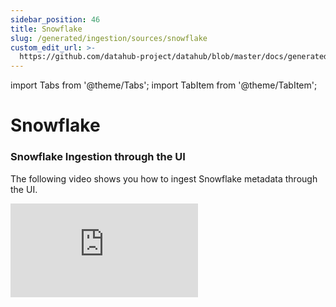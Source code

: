 ```yaml
---
sidebar_position: 46
title: Snowflake
slug: /generated/ingestion/sources/snowflake
custom_edit_url: >-
  https://github.com/datahub-project/datahub/blob/master/docs/generated/ingestion/sources/snowflake.md
---
```


import Tabs from '@theme/Tabs';
import TabItem from '@theme/TabItem';

# Snowflake

### Snowflake Ingestion through the UI

The following video shows you how to ingest Snowflake metadata through the UI.

<div style={{ position: "relative", paddingBottom: "56.25%", height: 0 }}>
  <iframe
    src="https://www.loom.com/embed/15d0401caa1c4aa483afef1d351760db"
    frameBorder={0}
    webkitallowfullscreen=""
    mozallowfullscreen=""
    allowFullScreen=""
    style={{
      position: "absolute",
      top: 0,
      left: 0,
      width: "100%",
      height: "100%"
    }}
  />
</div>

Read on if you are interested in ingesting Snowflake metadata using the **datahub** cli, or want to learn about all the configuration parameters that are supported by the connectors.
![Certified](https://img.shields.io/badge/support%20status-certified-brightgreen)

### Important Capabilities

| Capability                                          | Status | Notes                                                                                                    |
| --------------------------------------------------- | ------ | -------------------------------------------------------------------------------------------------------- |
| Asset Containers                                    | ✅     | Enabled by default                                                                                       |
| Column-level Lineage                                | ✅     | Enabled by default, can be disabled via configuration `include_column_lineage`                           |
| [Data Profiling](http://google.com)                 | ✅     | Optionally enabled via configuration `profiling.enabled`                                                 |
| Dataset Usage                                       | ✅     | Enabled by default, can be disabled via configuration `include_usage_stats`                              |
| Descriptions                                        | ✅     | Enabled by default                                                                                       |
| [Detect Deleted Entities](http://google.com)        | ✅     | Optionally enabled via `stateful_ingestion.remove_stale_metadata`                                        |
| [Domains](../../../domains.md)                      | ✅     | Supported via the `domain` config field                                                                  |
| Extract Tags                                        | ✅     | Optionally enabled via `extract_tags`                                                                    |
| [Platform Instance](../../../platform-instances.md) | ✅     | Enabled by default                                                                                       |
| Schema Metadata                                     | ✅     | Enabled by default                                                                                       |
| Table-Level Lineage                                 | ✅     | Enabled by default, can be disabled via configuration `include_table_lineage` and `include_view_lineage` |

### Prerequisites

In order to execute this source, your Snowflake user will need to have specific privileges granted to it for reading metadata
from your warehouse.

Snowflake system admin can follow this guide to create a DataHub-specific role, assign it the required privileges, and assign it to a new DataHub user by executing the following Snowflake commands from a user with the `ACCOUNTADMIN` role or `MANAGE GRANTS` privilege.

```sql
create or replace role datahub_role;

// Grant access to a warehouse to run queries to view metadata
grant operate, usage on warehouse "<your-warehouse>" to role datahub_role;

// Grant access to view database and schema in which your tables/views exist
grant usage on DATABASE "<your-database>" to role datahub_role;
grant usage on all schemas in database "<your-database>" to role datahub_role;
grant usage on future schemas in database "<your-database>" to role datahub_role;

// If you are NOT using Snowflake Profiling or Classification feature: Grant references privileges to your tables and views
grant references on all tables in database "<your-database>" to role datahub_role;
grant references on future tables in database "<your-database>" to role datahub_role;
grant references on all external tables in database "<your-database>" to role datahub_role;
grant references on future external tables in database "<your-database>" to role datahub_role;
grant references on all views in database "<your-database>" to role datahub_role;
grant references on future views in database "<your-database>" to role datahub_role;

// If you ARE using Snowflake Profiling or Classification feature: Grant select privileges to your tables
grant select on all tables in database "<your-database>" to role datahub_role;
grant select on future tables in database "<your-database>" to role datahub_role;
grant select on all external tables in database "<your-database>" to role datahub_role;
grant select on future external tables in database "<your-database>" to role datahub_role;

// Create a new DataHub user and assign the DataHub role to it
create user datahub_user display_name = 'DataHub' password='' default_role = datahub_role default_warehouse = '<your-warehouse>';

// Grant the datahub_role to the new DataHub user.
grant role datahub_role to user datahub_user;

// Optional - required if extracting lineage, usage or tags (without lineage)
grant imported privileges on database snowflake to role datahub_role;
```

The details of each granted privilege can be viewed in [snowflake docs](https://docs.snowflake.com/en/user-guide/security-access-control-privileges.html). A summarization of each privilege, and why it is required for this connector:

- `operate` is required only to start the warehouse.
  If the warehouse is already running during ingestion or has auto-resume enabled,
  this permission is not required.
- `usage` is required for us to run queries using the warehouse
- `usage` on `database` and `schema` are required because without it tables and views inside them are not accessible. If an admin does the required grants on `table` but misses the grants on `schema` or the `database` in which the table/view exists then we will not be able to get metadata for the table/view.
- If metadata is required only on some schemas then you can grant the usage privilieges only on a particular schema like

```sql
grant usage on schema "<your-database>"."<your-schema>" to role datahub_role;
```

This represents the bare minimum privileges required to extract databases, schemas, views, tables from Snowflake.

If you plan to enable extraction of table lineage, via the `include_table_lineage` config flag, extraction of usage statistics, via the `include_usage_stats` config, or extraction of tags (without lineage), via the `extract_tags` config, you'll also need to grant access to the [Account Usage](https://docs.snowflake.com/en/sql-reference/account-usage.html) system tables, using which the DataHub source extracts information. This can be done by granting access to the `snowflake` database.

```sql
grant imported privileges on database snowflake to role datahub_role;
```

### Authentication

Authentication is most simply done via a Snowflake user and password.

Alternatively, other authentication methods are supported via the `authentication_type` config option.

#### Okta OAuth

To set up Okta OAuth authentication, roughly follow the four steps in [this guide](https://docs.snowflake.com/en/user-guide/oauth-okta).

Pass in the following values, as described in the article, for your recipe's `oauth_config`:

- `provider`: okta
- `client_id`: `<OAUTH_CLIENT_ID>`
- `client_secret`: `<OAUTH_CLIENT_SECRET>`
- `authority_url`: `<OKTA_OAUTH_TOKEN_ENDPOINT>`
- `scopes`: The list of your _Okta_ scopes, i.e. with the `session:role:` prefix

Datahub only supports two OAuth grant types: `client_credentials` and `password`.
The steps slightly differ based on which you decide to use.

##### Client Credentials Grant Type (Simpler)

- When creating an Okta App Integration, choose type `API Services`
  - Ensure client authentication method is `Client secret`
  - Note your `Client ID`
- Create a Snowflake user to correspond to your newly created Okta client credentials
  - _Ensure the user's `Login Name` matches your Okta application's `Client ID`_
  - Ensure the user has been granted your datahub role

##### Password Grant Type

- When creating an Okta App Integration, choose type `OIDC` -> `Native Application`
  - Add Grant Type `Resource Owner Password`
  - Ensure client authentication method is `Client secret`
- Create an Okta user to sign into, noting the `Username` and `Password`
- Create a Snowflake user to correspond to your newly created Okta client credentials
  - _Ensure the user's `Login Name` matches your Okta user's `Username` (likely an email)_
  - Ensure the user has been granted your datahub role
- When running ingestion, provide the required `oauth_config` fields,
  including `client_id` and `client_secret`, plus your Okta user's `Username` and `Password`
  - Note: the `username` and `password` config options are not nested under `oauth_config`

### Caveats

- Some of the features are only available in the Snowflake Enterprise Edition. This doc has notes mentioning where this applies.
- The underlying Snowflake views that we use to get metadata have a [latency of 45 minutes to 3 hours](https://docs.snowflake.com/en/sql-reference/account-usage.html#differences-between-account-usage-and-information-schema). So we would not be able to get very recent metadata in some cases like queries you ran within that time period etc. This is applicable particularly for lineage, usage and tags (without lineage) extraction.
- If there is any [incident going on for Snowflake](https://status.snowflake.com/) we will not be able to get the metadata until that incident is resolved.

### CLI based Ingestion

#### Install the Plugin

```shell
pip install 'acryl-datahub[snowflake]'
```

### Starter Recipe

Check out the following recipe to get started with ingestion! See [below](#config-details) for full configuration options.

For general pointers on writing and running a recipe, see our [main recipe guide](../../../../metadata-ingestion/README.md#recipes).

```yaml
source:
  type: snowflake
  config:
    # This option is recommended to be used to ingest all lineage
    ignore_start_time_lineage: true

    # Coordinates
    account_id: "abc48144"
    warehouse: "COMPUTE_WH"

    # Credentials
    username: "${SNOWFLAKE_USER}"
    password: "${SNOWFLAKE_PASS}"
    role: "datahub_role"

    # (Optional) Uncomment and update this section to filter ingested datasets
    # database_pattern:
    #   allow:
    #     - "^ACCOUNTING_DB$"
    #     - "^MARKETING_DB$"

    profiling:
      # Change to false to disable profiling
      enabled: true
      # This option is recommended to reduce profiling time and costs.
      turn_off_expensive_profiling_metrics: true

    # (Optional) Uncomment and update this section to filter profiled tables
    # profile_pattern:
    #   allow:
    #   - "ACCOUNTING_DB.*.*"
    #   - "MARKETING_DB.*.*"
# Default sink is datahub-rest and doesn't need to be configured
# See https://datahubproject.io/docs/metadata-ingestion/sink_docs/datahub for customization options
```

### Config Details

<Tabs>
                <TabItem value="options" label="Options" default>

Note that a `.` is used to denote nested fields in the YAML recipe.

<div className='config-table'>

| Field                                                                                                                                                                                                                                                                                | Description                                                                                                                                                                                                                                                                                                                                                                                                                                                                                                                                                               |
| :----------------------------------------------------------------------------------------------------------------------------------------------------------------------------------------------------------------------------------------------------------------------------------- | :------------------------------------------------------------------------------------------------------------------------------------------------------------------------------------------------------------------------------------------------------------------------------------------------------------------------------------------------------------------------------------------------------------------------------------------------------------------------------------------------------------------------------------------------------------------------ |
| <div className="path-line"><span className="path-main">account_id</span>&nbsp;<abbr title="Required">✅</abbr></div> <div className="type-name-line"><span className="type-name">string</span></div>                                                                                 | Snowflake account identifier. e.g. xy12345, xy12345.us-east-2.aws, xy12345.us-central1.gcp, xy12345.central-us.azure, xy12345.us-west-2.privatelink. Refer [Account Identifiers](https://docs.snowflake.com/en/user-guide/admin-account-identifier.html#format-2-legacy-account-locator-in-a-region) for more details.                                                                                                                                                                                                                                                    |
| <div className="path-line"><span className="path-main">apply_view_usage_to_tables</span></div> <div className="type-name-line"><span className="type-name">boolean</span></div>                                                                                                      | Whether to apply view's usage to its base tables. If set to True, usage is applied to base tables only. <div className="default-line default-line-with-docs">Default: <span className="default-value">False</span></div>                                                                                                                                                                                                                                                                                                                                                  |
| <div className="path-line"><span className="path-main">authentication_type</span></div> <div className="type-name-line"><span className="type-name">string</span></div>                                                                                                              | The type of authenticator to use when connecting to Snowflake. Supports "DEFAULT_AUTHENTICATOR", "OAUTH_AUTHENTICATOR", "EXTERNAL_BROWSER_AUTHENTICATOR" and "KEY_PAIR_AUTHENTICATOR". <div className="default-line default-line-with-docs">Default: <span className="default-value">DEFAULT_AUTHENTICATOR</span></div>                                                                                                                                                                                                                                                   |
| <div className="path-line"><span className="path-main">bucket_duration</span></div> <div className="type-name-line"><span className="type-name">Enum</span></div>                                                                                                                    | Size of the time window to aggregate usage stats. <div className="default-line default-line-with-docs">Default: <span className="default-value">DAY</span></div>                                                                                                                                                                                                                                                                                                                                                                                                          |
| <div className="path-line"><span className="path-main">connect_args</span></div> <div className="type-name-line"><span className="type-name">object</span></div>                                                                                                                     | Connect args to pass to Snowflake SqlAlchemy driver                                                                                                                                                                                                                                                                                                                                                                                                                                                                                                                       |
| <div className="path-line"><span className="path-main">convert_urns_to_lowercase</span></div> <div className="type-name-line"><span className="type-name">boolean</span></div>                                                                                                       | <div className="default-line ">Default: <span className="default-value">True</span></div>                                                                                                                                                                                                                                                                                                                                                                                                                                                                                 |
| <div className="path-line"><span className="path-main">email_domain</span></div> <div className="type-name-line"><span className="type-name">string</span></div>                                                                                                                     | Email domain of your organisation so users can be displayed on UI appropriately.                                                                                                                                                                                                                                                                                                                                                                                                                                                                                          |
| <div className="path-line"><span className="path-main">end_time</span></div> <div className="type-name-line"><span className="type-name">string(date-time)</span></div>                                                                                                              | Latest date of usage to consider. Default: Current time in UTC                                                                                                                                                                                                                                                                                                                                                                                                                                                                                                            |
| <div className="path-line"><span className="path-main">extract_tags</span></div> <div className="type-name-line"><span className="type-name">Enum</span></div>                                                                                                                       | Optional. Allowed values are `without_lineage`, `with_lineage`, and `skip` (default). `without_lineage` only extracts tags that have been applied directly to the given entity. `with_lineage` extracts both directly applied and propagated tags, but will be significantly slower. See the [Snowflake documentation](https://docs.snowflake.com/en/user-guide/object-tagging.html#tag-lineage) for information about tag lineage/propagation. <div className="default-line default-line-with-docs">Default: <span className="default-value">skip</span></div>           |
| <div className="path-line"><span className="path-main">format_sql_queries</span></div> <div className="type-name-line"><span className="type-name">boolean</span></div>                                                                                                              | Whether to format sql queries <div className="default-line default-line-with-docs">Default: <span className="default-value">False</span></div>                                                                                                                                                                                                                                                                                                                                                                                                                            |
| <div className="path-line"><span className="path-main">ignore_start_time_lineage</span></div> <div className="type-name-line"><span className="type-name">boolean</span></div>                                                                                                       | <div className="default-line ">Default: <span className="default-value">False</span></div>                                                                                                                                                                                                                                                                                                                                                                                                                                                                                |
| <div className="path-line"><span className="path-main">include_column_lineage</span></div> <div className="type-name-line"><span className="type-name">boolean</span></div>                                                                                                          | Populates table->table and view->table column lineage. Requires appropriate grants given to the role and the Snowflake Enterprise Edition or above. <div className="default-line default-line-with-docs">Default: <span className="default-value">True</span></div>                                                                                                                                                                                                                                                                                                       |
| <div className="path-line"><span className="path-main">include_external_url</span></div> <div className="type-name-line"><span className="type-name">boolean</span></div>                                                                                                            | Whether to populate Snowsight url for Snowflake Objects <div className="default-line default-line-with-docs">Default: <span className="default-value">True</span></div>                                                                                                                                                                                                                                                                                                                                                                                                   |
| <div className="path-line"><span className="path-main">include_operational_stats</span></div> <div className="type-name-line"><span className="type-name">boolean</span></div>                                                                                                       | Whether to display operational stats. <div className="default-line default-line-with-docs">Default: <span className="default-value">True</span></div>                                                                                                                                                                                                                                                                                                                                                                                                                     |
| <div className="path-line"><span className="path-main">include_read_operational_stats</span></div> <div className="type-name-line"><span className="type-name">boolean</span></div>                                                                                                  | Whether to report read operational stats. Experimental. <div className="default-line default-line-with-docs">Default: <span className="default-value">False</span></div>                                                                                                                                                                                                                                                                                                                                                                                                  |
| <div className="path-line"><span className="path-main">include_table_lineage</span></div> <div className="type-name-line"><span className="type-name">boolean</span></div>                                                                                                           | If enabled, populates the snowflake table-to-table and s3-to-snowflake table lineage. Requires appropriate grants given to the role and Snowflake Enterprise Edition or above. <div className="default-line default-line-with-docs">Default: <span className="default-value">True</span></div>                                                                                                                                                                                                                                                                            |
| <div className="path-line"><span className="path-main">include_table_location_lineage</span></div> <div className="type-name-line"><span className="type-name">boolean</span></div>                                                                                                  | If the source supports it, include table lineage to the underlying storage location. <div className="default-line default-line-with-docs">Default: <span className="default-value">True</span></div>                                                                                                                                                                                                                                                                                                                                                                      |
| <div className="path-line"><span className="path-main">include_tables</span></div> <div className="type-name-line"><span className="type-name">boolean</span></div>                                                                                                                  | Whether tables should be ingested. <div className="default-line default-line-with-docs">Default: <span className="default-value">True</span></div>                                                                                                                                                                                                                                                                                                                                                                                                                        |
| <div className="path-line"><span className="path-main">include_technical_schema</span></div> <div className="type-name-line"><span className="type-name">boolean</span></div>                                                                                                        | If enabled, populates the snowflake technical schema and descriptions. <div className="default-line default-line-with-docs">Default: <span className="default-value">True</span></div>                                                                                                                                                                                                                                                                                                                                                                                    |
| <div className="path-line"><span className="path-main">include_top_n_queries</span></div> <div className="type-name-line"><span className="type-name">boolean</span></div>                                                                                                           | Whether to ingest the top_n_queries. <div className="default-line default-line-with-docs">Default: <span className="default-value">True</span></div>                                                                                                                                                                                                                                                                                                                                                                                                                      |
| <div className="path-line"><span className="path-main">include_usage_stats</span></div> <div className="type-name-line"><span className="type-name">boolean</span></div>                                                                                                             | If enabled, populates the snowflake usage statistics. Requires appropriate grants given to the role. <div className="default-line default-line-with-docs">Default: <span className="default-value">True</span></div>                                                                                                                                                                                                                                                                                                                                                      |
| <div className="path-line"><span className="path-main">include_view_column_lineage</span></div> <div className="type-name-line"><span className="type-name">boolean</span></div>                                                                                                     | Populates view->view and table->view column lineage. <div className="default-line default-line-with-docs">Default: <span className="default-value">False</span></div>                                                                                                                                                                                                                                                                                                                                                                                                     |
| <div className="path-line"><span className="path-main">include_view_lineage</span></div> <div className="type-name-line"><span className="type-name">boolean</span></div>                                                                                                            | If enabled, populates the snowflake view->table and table->view lineages. Requires appropriate grants given to the role, and include_table_lineage to be True. view->table lineage requires Snowflake Enterprise Edition or above. <div className="default-line default-line-with-docs">Default: <span className="default-value">True</span></div>                                                                                                                                                                                                                        |
| <div className="path-line"><span className="path-main">include_views</span></div> <div className="type-name-line"><span className="type-name">boolean</span></div>                                                                                                                   | Whether views should be ingested. <div className="default-line default-line-with-docs">Default: <span className="default-value">True</span></div>                                                                                                                                                                                                                                                                                                                                                                                                                         |
| <div className="path-line"><span className="path-main">match_fully_qualified_names</span></div> <div className="type-name-line"><span className="type-name">boolean</span></div>                                                                                                     | Whether `schema_pattern` is matched against fully qualified schema name `<catalog>.<schema>`. <div className="default-line default-line-with-docs">Default: <span className="default-value">False</span></div>                                                                                                                                                                                                                                                                                                                                                            |
| <div className="path-line"><span className="path-main">options</span></div> <div className="type-name-line"><span className="type-name">object</span></div>                                                                                                                          | Any options specified here will be passed to [SQLAlchemy.create_engine](https://docs.sqlalchemy.org/en/14/core/engines.html#sqlalchemy.create_engine) as kwargs.                                                                                                                                                                                                                                                                                                                                                                                                          |
| <div className="path-line"><span className="path-main">password</span></div> <div className="type-name-line"><span className="type-name">string(password)</span></div>                                                                                                               | Snowflake password.                                                                                                                                                                                                                                                                                                                                                                                                                                                                                                                                                       |
| <div className="path-line"><span className="path-main">platform_instance</span></div> <div className="type-name-line"><span className="type-name">string</span></div>                                                                                                                | The instance of the platform that all assets produced by this recipe belong to                                                                                                                                                                                                                                                                                                                                                                                                                                                                                            |
| <div className="path-line"><span className="path-main">private_key</span></div> <div className="type-name-line"><span className="type-name">string</span></div>                                                                                                                      | Private key in a form of '-----BEGIN PRIVATE KEY-----\nprivate-key\n-----END PRIVATE KEY-----\n' if using key pair authentication. Encrypted version of private key will be in a form of '-----BEGIN ENCRYPTED PRIVATE KEY-----\nencrypted-private-key\n-----END ECNCRYPTED PRIVATE KEY-----\n' See: https://docs.snowflake.com/en/user-guide/key-pair-auth.html                                                                                                                                                                                                          |
| <div className="path-line"><span className="path-main">private_key_password</span></div> <div className="type-name-line"><span className="type-name">string(password)</span></div>                                                                                                   | Password for your private key. Required if using key pair authentication with encrypted private key.                                                                                                                                                                                                                                                                                                                                                                                                                                                                      |
| <div className="path-line"><span className="path-main">private_key_path</span></div> <div className="type-name-line"><span className="type-name">string</span></div>                                                                                                                 | The path to the private key if using key pair authentication. Ignored if `private_key` is set. See: https://docs.snowflake.com/en/user-guide/key-pair-auth.html                                                                                                                                                                                                                                                                                                                                                                                                           |
| <div className="path-line"><span className="path-main">role</span></div> <div className="type-name-line"><span className="type-name">string</span></div>                                                                                                                             | Snowflake role.                                                                                                                                                                                                                                                                                                                                                                                                                                                                                                                                                           |
| <div className="path-line"><span className="path-main">scheme</span></div> <div className="type-name-line"><span className="type-name">string</span></div>                                                                                                                           | <div className="default-line ">Default: <span className="default-value">snowflake</span></div>                                                                                                                                                                                                                                                                                                                                                                                                                                                                            |
| <div className="path-line"><span className="path-main">start_time</span></div> <div className="type-name-line"><span className="type-name">string(date-time)</span></div>                                                                                                            | Earliest date of usage to consider. Default: Last full day in UTC (or hour, depending on `bucket_duration`)                                                                                                                                                                                                                                                                                                                                                                                                                                                               |
| <div className="path-line"><span className="path-main">store_last_profiling_timestamps</span></div> <div className="type-name-line"><span className="type-name">boolean</span></div>                                                                                                 | Enable storing last profile timestamp in store. <div className="default-line default-line-with-docs">Default: <span className="default-value">False</span></div>                                                                                                                                                                                                                                                                                                                                                                                                          |
| <div className="path-line"><span className="path-main">store_last_usage_extraction_timestamp</span></div> <div className="type-name-line"><span className="type-name">boolean</span></div>                                                                                           | Enable checking last usage timestamp in store. <div className="default-line default-line-with-docs">Default: <span className="default-value">True</span></div>                                                                                                                                                                                                                                                                                                                                                                                                            |
| <div className="path-line"><span className="path-main">temporary_tables_pattern</span></div> <div className="type-name-line"><span className="type-name">array(string)</span></div>                                                                                                  |                                                                                                                                                                                                                                                                                                                                                                                                                                                                                                                                                                           |
| <div className="path-line"><span className="path-main">top_n_queries</span></div> <div className="type-name-line"><span className="type-name">integer</span></div>                                                                                                                   | Number of top queries to save to each table. <div className="default-line default-line-with-docs">Default: <span className="default-value">10</span></div>                                                                                                                                                                                                                                                                                                                                                                                                                |
| <div className="path-line"><span className="path-main">upstream_lineage_in_report</span></div> <div className="type-name-line"><span className="type-name">boolean</span></div>                                                                                                      | <div className="default-line ">Default: <span className="default-value">False</span></div>                                                                                                                                                                                                                                                                                                                                                                                                                                                                                |
| <div className="path-line"><span className="path-main">use_legacy_lineage_method</span></div> <div className="type-name-line"><span className="type-name">boolean</span></div>                                                                                                       | Whether to use the legacy lineage computation method. By default, uses new optimised lineage extraction method that requires less ingestion process memory. Table-to-view and view-to-view column-level lineage are not supported with the legacy method. <div className="default-line default-line-with-docs">Default: <span className="default-value">False</span></div>                                                                                                                                                                                                |
| <div className="path-line"><span className="path-main">username</span></div> <div className="type-name-line"><span className="type-name">string</span></div>                                                                                                                         | Snowflake username.                                                                                                                                                                                                                                                                                                                                                                                                                                                                                                                                                       |
| <div className="path-line"><span className="path-main">validate_upstreams_against_patterns</span></div> <div className="type-name-line"><span className="type-name">boolean</span></div>                                                                                             | Whether to validate upstream snowflake tables against allow-deny patterns <div className="default-line default-line-with-docs">Default: <span className="default-value">True</span></div>                                                                                                                                                                                                                                                                                                                                                                                 |
| <div className="path-line"><span className="path-main">warehouse</span></div> <div className="type-name-line"><span className="type-name">string</span></div>                                                                                                                        | Snowflake warehouse.                                                                                                                                                                                                                                                                                                                                                                                                                                                                                                                                                      |
| <div className="path-line"><span className="path-main">env</span></div> <div className="type-name-line"><span className="type-name">string</span></div>                                                                                                                              | The environment that all assets produced by this connector belong to <div className="default-line default-line-with-docs">Default: <span className="default-value">PROD</span></div>                                                                                                                                                                                                                                                                                                                                                                                      |
| <div className="path-line"><span className="path-main">classification</span></div> <div className="type-name-line"><span className="type-name">ClassificationConfig</span></div>                                                                                                     | For details, refer [Classification](http://google.com). <div className="default-line default-line-with-docs">Default: <span className="default-value">&#123;&#x27;enabled&#x27;: False, &#x27;sample_size&#x27;: 100, &#x27;table_patt...</span></div>                                                                                                                                                                                                                                                                                                                    |
| <div className="path-line"><span className="path-prefix">classification.</span><span className="path-main">enabled</span></div> <div className="type-name-line"><span className="type-name">boolean</span></div>                                                                     | Whether classification should be used to auto-detect glossary terms <div className="default-line default-line-with-docs">Default: <span className="default-value">False</span></div>                                                                                                                                                                                                                                                                                                                                                                                      |
| <div className="path-line"><span className="path-prefix">classification.</span><span className="path-main">info_type_to_term</span></div> <div className="type-name-line"><span className="type-name">map(str,string)</span></div>                                                   |                                                                                                                                                                                                                                                                                                                                                                                                                                                                                                                                                                           |
| <div className="path-line"><span className="path-prefix">classification.</span><span className="path-main">sample_size</span></div> <div className="type-name-line"><span className="type-name">integer</span></div>                                                                 | Number of sample values used for classification. <div className="default-line default-line-with-docs">Default: <span className="default-value">100</span></div>                                                                                                                                                                                                                                                                                                                                                                                                           |
| <div className="path-line"><span className="path-prefix">classification.</span><span className="path-main">classifiers</span></div> <div className="type-name-line"><span className="type-name">array(object)</span></div>                                                           |                                                                                                                                                                                                                                                                                                                                                                                                                                                                                                                                                                           |
| <div className="path-line"><span className="path-prefix">classification.classifiers.</span><span className="path-main">type</span>&nbsp;<abbr title="Required if classifiers is set">❓</abbr></div> <div className="type-name-line"><span className="type-name">string</span></div> | The type of the classifier to use. For DataHub, use `datahub`                                                                                                                                                                                                                                                                                                                                                                                                                                                                                                             |
| <div className="path-line"><span className="path-prefix">classification.classifiers.</span><span className="path-main">config</span></div> <div className="type-name-line"><span className="type-name">object</span></div>                                                           | The configuration required for initializing the classifier. If not specified, uses defaults for classifer type.                                                                                                                                                                                                                                                                                                                                                                                                                                                           |
| <div className="path-line"><span className="path-prefix">classification.</span><span className="path-main">column_pattern</span></div> <div className="type-name-line"><span className="type-name">AllowDenyPattern</span></div>                                                     | Regex patterns to filter columns for classification. This is used in combination with other patterns in parent config. Specify regex to match the column name in `database.schema.table.column` format. <div className="default-line default-line-with-docs">Default: <span className="default-value">&#123;&#x27;allow&#x27;: &#91;&#x27;.\*&#x27;&#93;, &#x27;deny&#x27;: &#91;&#93;, &#x27;ignoreCase&#x27;: True&#125;</span></div>                                                                                                                                   |
| <div className="path-line"><span className="path-prefix">classification.column_pattern.</span><span className="path-main">allow</span></div> <div className="type-name-line"><span className="type-name">array(string)</span></div>                                                  |                                                                                                                                                                                                                                                                                                                                                                                                                                                                                                                                                                           |
| <div className="path-line"><span className="path-prefix">classification.column_pattern.</span><span className="path-main">deny</span></div> <div className="type-name-line"><span className="type-name">array(string)</span></div>                                                   |                                                                                                                                                                                                                                                                                                                                                                                                                                                                                                                                                                           |
| <div className="path-line"><span className="path-prefix">classification.column_pattern.</span><span className="path-main">ignoreCase</span></div> <div className="type-name-line"><span className="type-name">boolean</span></div>                                                   | Whether to ignore case sensitivity during pattern matching. <div className="default-line default-line-with-docs">Default: <span className="default-value">True</span></div>                                                                                                                                                                                                                                                                                                                                                                                               |
| <div className="path-line"><span className="path-prefix">classification.</span><span className="path-main">table_pattern</span></div> <div className="type-name-line"><span className="type-name">AllowDenyPattern</span></div>                                                      | Regex patterns to filter tables for classification. This is used in combination with other patterns in parent config. Specify regex to match the entire table name in `database.schema.table` format. e.g. to match all tables starting with customer in Customer database and public schema, use the regex 'Customer.public.customer.\*' <div className="default-line default-line-with-docs">Default: <span className="default-value">&#123;&#x27;allow&#x27;: &#91;&#x27;.\*&#x27;&#93;, &#x27;deny&#x27;: &#91;&#93;, &#x27;ignoreCase&#x27;: True&#125;</span></div> |
| <div className="path-line"><span className="path-prefix">classification.table_pattern.</span><span className="path-main">allow</span></div> <div className="type-name-line"><span className="type-name">array(string)</span></div>                                                   |                                                                                                                                                                                                                                                                                                                                                                                                                                                                                                                                                                           |
| <div className="path-line"><span className="path-prefix">classification.table_pattern.</span><span className="path-main">deny</span></div> <div className="type-name-line"><span className="type-name">array(string)</span></div>                                                    |                                                                                                                                                                                                                                                                                                                                                                                                                                                                                                                                                                           |
| <div className="path-line"><span className="path-prefix">classification.table_pattern.</span><span className="path-main">ignoreCase</span></div> <div className="type-name-line"><span className="type-name">boolean</span></div>                                                    | Whether to ignore case sensitivity during pattern matching. <div className="default-line default-line-with-docs">Default: <span className="default-value">True</span></div>                                                                                                                                                                                                                                                                                                                                                                                               |
| <div className="path-line"><span className="path-main">database_pattern</span></div> <div className="type-name-line"><span className="type-name">AllowDenyPattern</span></div>                                                                                                       | <div className="default-line ">Default: <span className="default-value">&#123;&#x27;allow&#x27;: &#91;&#x27;.\*&#x27;&#93;, &#x27;deny&#x27;: &#91;&#x27;^UTIL_DB$&#x27;, &#x27;^SNOWFLAK...</span></div>                                                                                                                                                                                                                                                                                                                                                                 |
| <div className="path-line"><span className="path-prefix">database_pattern.</span><span className="path-main">allow</span></div> <div className="type-name-line"><span className="type-name">array(string)</span></div>                                                               |                                                                                                                                                                                                                                                                                                                                                                                                                                                                                                                                                                           |
| <div className="path-line"><span className="path-prefix">database_pattern.</span><span className="path-main">deny</span></div> <div className="type-name-line"><span className="type-name">array(string)</span></div>                                                                |                                                                                                                                                                                                                                                                                                                                                                                                                                                                                                                                                                           |
| <div className="path-line"><span className="path-prefix">database_pattern.</span><span className="path-main">ignoreCase</span></div> <div className="type-name-line"><span className="type-name">boolean</span></div>                                                                | Whether to ignore case sensitivity during pattern matching. <div className="default-line default-line-with-docs">Default: <span className="default-value">True</span></div>                                                                                                                                                                                                                                                                                                                                                                                               |
| <div className="path-line"><span className="path-main">domain</span></div> <div className="type-name-line"><span className="type-name">map(str,AllowDenyPattern)</span></div>                                                                                                        | A class to store allow deny regexes                                                                                                                                                                                                                                                                                                                                                                                                                                                                                                                                       |
| <div className="path-line"><span className="path-prefix">domain.`key`.</span><span className="path-main">allow</span></div> <div className="type-name-line"><span className="type-name">array(string)</span></div>                                                                   |                                                                                                                                                                                                                                                                                                                                                                                                                                                                                                                                                                           |
| <div className="path-line"><span className="path-prefix">domain.`key`.</span><span className="path-main">deny</span></div> <div className="type-name-line"><span className="type-name">array(string)</span></div>                                                                    |                                                                                                                                                                                                                                                                                                                                                                                                                                                                                                                                                                           |
| <div className="path-line"><span className="path-prefix">domain.`key`.</span><span className="path-main">ignoreCase</span></div> <div className="type-name-line"><span className="type-name">boolean</span></div>                                                                    | Whether to ignore case sensitivity during pattern matching. <div className="default-line default-line-with-docs">Default: <span className="default-value">True</span></div>                                                                                                                                                                                                                                                                                                                                                                                               |
| <div className="path-line"><span className="path-main">oauth_config</span></div> <div className="type-name-line"><span className="type-name">OAuthConfiguration</span></div>                                                                                                         | oauth configuration - https://docs.snowflake.com/en/user-guide/python-connector-example.html#connecting-with-oauth                                                                                                                                                                                                                                                                                                                                                                                                                                                        |
| <div className="path-line"><span className="path-prefix">oauth_config.</span><span className="path-main">authority_url</span>&nbsp;<abbr title="Required if oauth_config is set">❓</abbr></div> <div className="type-name-line"><span className="type-name">string</span></div>     | Authority url of your identity provider                                                                                                                                                                                                                                                                                                                                                                                                                                                                                                                                   |
| <div className="path-line"><span className="path-prefix">oauth_config.</span><span className="path-main">client_id</span>&nbsp;<abbr title="Required if oauth_config is set">❓</abbr></div> <div className="type-name-line"><span className="type-name">string</span></div>         | client id of your registered application                                                                                                                                                                                                                                                                                                                                                                                                                                                                                                                                  |
| <div className="path-line"><span className="path-prefix">oauth_config.</span><span className="path-main">provider</span>&nbsp;<abbr title="Required if oauth_config is set">❓</abbr></div> <div className="type-name-line"><span className="type-name">Enum</span></div>            | Identity provider for oauth.Supported providers are microsoft and okta.                                                                                                                                                                                                                                                                                                                                                                                                                                                                                                   |
| <div className="path-line"><span className="path-prefix">oauth_config.</span><span className="path-main">client_secret</span></div> <div className="type-name-line"><span className="type-name">string(password)</span></div>                                                        | client secret of the application if use_certificate = false                                                                                                                                                                                                                                                                                                                                                                                                                                                                                                               |
| <div className="path-line"><span className="path-prefix">oauth_config.</span><span className="path-main">encoded_oauth_private_key</span></div> <div className="type-name-line"><span className="type-name">string</span></div>                                                      | base64 encoded private key content if use_certificate = true                                                                                                                                                                                                                                                                                                                                                                                                                                                                                                              |
| <div className="path-line"><span className="path-prefix">oauth_config.</span><span className="path-main">encoded_oauth_public_key</span></div> <div className="type-name-line"><span className="type-name">string</span></div>                                                       | base64 encoded certificate content if use_certificate = true                                                                                                                                                                                                                                                                                                                                                                                                                                                                                                              |
| <div className="path-line"><span className="path-prefix">oauth_config.</span><span className="path-main">scopes</span></div> <div className="type-name-line"><span className="type-name">array(string)</span></div>                                                                  |                                                                                                                                                                                                                                                                                                                                                                                                                                                                                                                                                                           |
| <div className="path-line"><span className="path-prefix">oauth_config.</span><span className="path-main">use_certificate</span></div> <div className="type-name-line"><span className="type-name">boolean</span></div>                                                               | Do you want to use certificate and private key to authenticate using oauth <div className="default-line default-line-with-docs">Default: <span className="default-value">False</span></div>                                                                                                                                                                                                                                                                                                                                                                               |
| <div className="path-line"><span className="path-main">profile_pattern</span></div> <div className="type-name-line"><span className="type-name">AllowDenyPattern</span></div>                                                                                                        | Regex patterns to filter tables (or specific columns) for profiling during ingestion. Note that only tables allowed by the `table_pattern` will be considered. <div className="default-line default-line-with-docs">Default: <span className="default-value">&#123;&#x27;allow&#x27;: &#91;&#x27;.\*&#x27;&#93;, &#x27;deny&#x27;: &#91;&#93;, &#x27;ignoreCase&#x27;: True&#125;</span></div>                                                                                                                                                                            |
| <div className="path-line"><span className="path-prefix">profile_pattern.</span><span className="path-main">allow</span></div> <div className="type-name-line"><span className="type-name">array(string)</span></div>                                                                |                                                                                                                                                                                                                                                                                                                                                                                                                                                                                                                                                                           |
| <div className="path-line"><span className="path-prefix">profile_pattern.</span><span className="path-main">deny</span></div> <div className="type-name-line"><span className="type-name">array(string)</span></div>                                                                 |                                                                                                                                                                                                                                                                                                                                                                                                                                                                                                                                                                           |
| <div className="path-line"><span className="path-prefix">profile_pattern.</span><span className="path-main">ignoreCase</span></div> <div className="type-name-line"><span className="type-name">boolean</span></div>                                                                 | Whether to ignore case sensitivity during pattern matching. <div className="default-line default-line-with-docs">Default: <span className="default-value">True</span></div>                                                                                                                                                                                                                                                                                                                                                                                               |
| <div className="path-line"><span className="path-main">schema_pattern</span></div> <div className="type-name-line"><span className="type-name">AllowDenyPattern</span></div>                                                                                                         | Regex patterns for schemas to filter in ingestion. Specify regex to only match the schema name. e.g. to match all tables in schema analytics, use the regex 'analytics' <div className="default-line default-line-with-docs">Default: <span className="default-value">&#123;&#x27;allow&#x27;: &#91;&#x27;.\*&#x27;&#93;, &#x27;deny&#x27;: &#91;&#93;, &#x27;ignoreCase&#x27;: True&#125;</span></div>                                                                                                                                                                   |
| <div className="path-line"><span className="path-prefix">schema_pattern.</span><span className="path-main">allow</span></div> <div className="type-name-line"><span className="type-name">array(string)</span></div>                                                                 |                                                                                                                                                                                                                                                                                                                                                                                                                                                                                                                                                                           |
| <div className="path-line"><span className="path-prefix">schema_pattern.</span><span className="path-main">deny</span></div> <div className="type-name-line"><span className="type-name">array(string)</span></div>                                                                  |                                                                                                                                                                                                                                                                                                                                                                                                                                                                                                                                                                           |
| <div className="path-line"><span className="path-prefix">schema_pattern.</span><span className="path-main">ignoreCase</span></div> <div className="type-name-line"><span className="type-name">boolean</span></div>                                                                  | Whether to ignore case sensitivity during pattern matching. <div className="default-line default-line-with-docs">Default: <span className="default-value">True</span></div>                                                                                                                                                                                                                                                                                                                                                                                               |
| <div className="path-line"><span className="path-main">table_pattern</span></div> <div className="type-name-line"><span className="type-name">AllowDenyPattern</span></div>                                                                                                          | Regex patterns for tables to filter in ingestion. Specify regex to match the entire table name in database.schema.table format. e.g. to match all tables starting with customer in Customer database and public schema, use the regex 'Customer.public.customer.\*' <div className="default-line default-line-with-docs">Default: <span className="default-value">&#123;&#x27;allow&#x27;: &#91;&#x27;.\*&#x27;&#93;, &#x27;deny&#x27;: &#91;&#93;, &#x27;ignoreCase&#x27;: True&#125;</span></div>                                                                       |
| <div className="path-line"><span className="path-prefix">table_pattern.</span><span className="path-main">allow</span></div> <div className="type-name-line"><span className="type-name">array(string)</span></div>                                                                  |                                                                                                                                                                                                                                                                                                                                                                                                                                                                                                                                                                           |
| <div className="path-line"><span className="path-prefix">table_pattern.</span><span className="path-main">deny</span></div> <div className="type-name-line"><span className="type-name">array(string)</span></div>                                                                   |                                                                                                                                                                                                                                                                                                                                                                                                                                                                                                                                                                           |
| <div className="path-line"><span className="path-prefix">table_pattern.</span><span className="path-main">ignoreCase</span></div> <div className="type-name-line"><span className="type-name">boolean</span></div>                                                                   | Whether to ignore case sensitivity during pattern matching. <div className="default-line default-line-with-docs">Default: <span className="default-value">True</span></div>                                                                                                                                                                                                                                                                                                                                                                                               |
| <div className="path-line"><span className="path-main">tag_pattern</span></div> <div className="type-name-line"><span className="type-name">AllowDenyPattern</span></div>                                                                                                            | List of regex patterns for tags to include in ingestion. Only used if `extract_tags` is enabled. <div className="default-line default-line-with-docs">Default: <span className="default-value">&#123;&#x27;allow&#x27;: &#91;&#x27;.\*&#x27;&#93;, &#x27;deny&#x27;: &#91;&#93;, &#x27;ignoreCase&#x27;: True&#125;</span></div>                                                                                                                                                                                                                                          |
| <div className="path-line"><span className="path-prefix">tag_pattern.</span><span className="path-main">allow</span></div> <div className="type-name-line"><span className="type-name">array(string)</span></div>                                                                    |                                                                                                                                                                                                                                                                                                                                                                                                                                                                                                                                                                           |
| <div className="path-line"><span className="path-prefix">tag_pattern.</span><span className="path-main">deny</span></div> <div className="type-name-line"><span className="type-name">array(string)</span></div>                                                                     |                                                                                                                                                                                                                                                                                                                                                                                                                                                                                                                                                                           |
| <div className="path-line"><span className="path-prefix">tag_pattern.</span><span className="path-main">ignoreCase</span></div> <div className="type-name-line"><span className="type-name">boolean</span></div>                                                                     | Whether to ignore case sensitivity during pattern matching. <div className="default-line default-line-with-docs">Default: <span className="default-value">True</span></div>                                                                                                                                                                                                                                                                                                                                                                                               |
| <div className="path-line"><span className="path-main">user_email_pattern</span></div> <div className="type-name-line"><span className="type-name">AllowDenyPattern</span></div>                                                                                                     | regex patterns for user emails to filter in usage. <div className="default-line default-line-with-docs">Default: <span className="default-value">&#123;&#x27;allow&#x27;: &#91;&#x27;.\*&#x27;&#93;, &#x27;deny&#x27;: &#91;&#93;, &#x27;ignoreCase&#x27;: True&#125;</span></div>                                                                                                                                                                                                                                                                                        |
| <div className="path-line"><span className="path-prefix">user_email_pattern.</span><span className="path-main">allow</span></div> <div className="type-name-line"><span className="type-name">array(string)</span></div>                                                             |                                                                                                                                                                                                                                                                                                                                                                                                                                                                                                                                                                           |
| <div className="path-line"><span className="path-prefix">user_email_pattern.</span><span className="path-main">deny</span></div> <div className="type-name-line"><span className="type-name">array(string)</span></div>                                                              |                                                                                                                                                                                                                                                                                                                                                                                                                                                                                                                                                                           |
| <div className="path-line"><span className="path-prefix">user_email_pattern.</span><span className="path-main">ignoreCase</span></div> <div className="type-name-line"><span className="type-name">boolean</span></div>                                                              | Whether to ignore case sensitivity during pattern matching. <div className="default-line default-line-with-docs">Default: <span className="default-value">True</span></div>                                                                                                                                                                                                                                                                                                                                                                                               |
| <div className="path-line"><span className="path-main">view_pattern</span></div> <div className="type-name-line"><span className="type-name">AllowDenyPattern</span></div>                                                                                                           | Regex patterns for views to filter in ingestion. Note: Defaults to table_pattern if not specified. Specify regex to match the entire view name in database.schema.view format. e.g. to match all views starting with customer in Customer database and public schema, use the regex 'Customer.public.customer.\*' <div className="default-line default-line-with-docs">Default: <span className="default-value">&#123;&#x27;allow&#x27;: &#91;&#x27;.\*&#x27;&#93;, &#x27;deny&#x27;: &#91;&#93;, &#x27;ignoreCase&#x27;: True&#125;</span></div>                         |
| <div className="path-line"><span className="path-prefix">view_pattern.</span><span className="path-main">allow</span></div> <div className="type-name-line"><span className="type-name">array(string)</span></div>                                                                   |                                                                                                                                                                                                                                                                                                                                                                                                                                                                                                                                                                           |
| <div className="path-line"><span className="path-prefix">view_pattern.</span><span className="path-main">deny</span></div> <div className="type-name-line"><span className="type-name">array(string)</span></div>                                                                    |                                                                                                                                                                                                                                                                                                                                                                                                                                                                                                                                                                           |
| <div className="path-line"><span className="path-prefix">view_pattern.</span><span className="path-main">ignoreCase</span></div> <div className="type-name-line"><span className="type-name">boolean</span></div>                                                                    | Whether to ignore case sensitivity during pattern matching. <div className="default-line default-line-with-docs">Default: <span className="default-value">True</span></div>                                                                                                                                                                                                                                                                                                                                                                                               |
| <div className="path-line"><span className="path-main">profiling</span></div> <div className="type-name-line"><span className="type-name">GEProfilingConfig</span></div>                                                                                                             | <div className="default-line ">Default: <span className="default-value">&#123;&#x27;enabled&#x27;: False, &#x27;limit&#x27;: None, &#x27;offset&#x27;: None, ...</span></div>                                                                                                                                                                                                                                                                                                                                                                                             |
| <div className="path-line"><span className="path-prefix">profiling.</span><span className="path-main">catch_exceptions</span></div> <div className="type-name-line"><span className="type-name">boolean</span></div>                                                                 | <div className="default-line ">Default: <span className="default-value">True</span></div>                                                                                                                                                                                                                                                                                                                                                                                                                                                                                 |
| <div className="path-line"><span className="path-prefix">profiling.</span><span className="path-main">enabled</span></div> <div className="type-name-line"><span className="type-name">boolean</span></div>                                                                          | Whether profiling should be done. <div className="default-line default-line-with-docs">Default: <span className="default-value">False</span></div>                                                                                                                                                                                                                                                                                                                                                                                                                        |
| <div className="path-line"><span className="path-prefix">profiling.</span><span className="path-main">field_sample_values_limit</span></div> <div className="type-name-line"><span className="type-name">integer</span></div>                                                        | Upper limit for number of sample values to collect for all columns. <div className="default-line default-line-with-docs">Default: <span className="default-value">20</span></div>                                                                                                                                                                                                                                                                                                                                                                                         |
| <div className="path-line"><span className="path-prefix">profiling.</span><span className="path-main">include_field_distinct_count</span></div> <div className="type-name-line"><span className="type-name">boolean</span></div>                                                     | Whether to profile for the number of distinct values for each column. <div className="default-line default-line-with-docs">Default: <span className="default-value">True</span></div>                                                                                                                                                                                                                                                                                                                                                                                     |
| <div className="path-line"><span className="path-prefix">profiling.</span><span className="path-main">include_field_distinct_value_frequencies</span></div> <div className="type-name-line"><span className="type-name">boolean</span></div>                                         | Whether to profile for distinct value frequencies. <div className="default-line default-line-with-docs">Default: <span className="default-value">False</span></div>                                                                                                                                                                                                                                                                                                                                                                                                       |
| <div className="path-line"><span className="path-prefix">profiling.</span><span className="path-main">include_field_histogram</span></div> <div className="type-name-line"><span className="type-name">boolean</span></div>                                                          | Whether to profile for the histogram for numeric fields. <div className="default-line default-line-with-docs">Default: <span className="default-value">False</span></div>                                                                                                                                                                                                                                                                                                                                                                                                 |
| <div className="path-line"><span className="path-prefix">profiling.</span><span className="path-main">include_field_max_value</span></div> <div className="type-name-line"><span className="type-name">boolean</span></div>                                                          | Whether to profile for the max value of numeric columns. <div className="default-line default-line-with-docs">Default: <span className="default-value">True</span></div>                                                                                                                                                                                                                                                                                                                                                                                                  |
| <div className="path-line"><span className="path-prefix">profiling.</span><span className="path-main">include_field_mean_value</span></div> <div className="type-name-line"><span className="type-name">boolean</span></div>                                                         | Whether to profile for the mean value of numeric columns. <div className="default-line default-line-with-docs">Default: <span className="default-value">True</span></div>                                                                                                                                                                                                                                                                                                                                                                                                 |
| <div className="path-line"><span className="path-prefix">profiling.</span><span className="path-main">include_field_median_value</span></div> <div className="type-name-line"><span className="type-name">boolean</span></div>                                                       | Whether to profile for the median value of numeric columns. <div className="default-line default-line-with-docs">Default: <span className="default-value">True</span></div>                                                                                                                                                                                                                                                                                                                                                                                               |
| <div className="path-line"><span className="path-prefix">profiling.</span><span className="path-main">include_field_min_value</span></div> <div className="type-name-line"><span className="type-name">boolean</span></div>                                                          | Whether to profile for the min value of numeric columns. <div className="default-line default-line-with-docs">Default: <span className="default-value">True</span></div>                                                                                                                                                                                                                                                                                                                                                                                                  |
| <div className="path-line"><span className="path-prefix">profiling.</span><span className="path-main">include_field_null_count</span></div> <div className="type-name-line"><span className="type-name">boolean</span></div>                                                         | Whether to profile for the number of nulls for each column. <div className="default-line default-line-with-docs">Default: <span className="default-value">True</span></div>                                                                                                                                                                                                                                                                                                                                                                                               |
| <div className="path-line"><span className="path-prefix">profiling.</span><span className="path-main">include_field_quantiles</span></div> <div className="type-name-line"><span className="type-name">boolean</span></div>                                                          | Whether to profile for the quantiles of numeric columns. <div className="default-line default-line-with-docs">Default: <span className="default-value">False</span></div>                                                                                                                                                                                                                                                                                                                                                                                                 |
| <div className="path-line"><span className="path-prefix">profiling.</span><span className="path-main">include_field_sample_values</span></div> <div className="type-name-line"><span className="type-name">boolean</span></div>                                                      | Whether to profile for the sample values for all columns. <div className="default-line default-line-with-docs">Default: <span className="default-value">True</span></div>                                                                                                                                                                                                                                                                                                                                                                                                 |
| <div className="path-line"><span className="path-prefix">profiling.</span><span className="path-main">include_field_stddev_value</span></div> <div className="type-name-line"><span className="type-name">boolean</span></div>                                                       | Whether to profile for the standard deviation of numeric columns. <div className="default-line default-line-with-docs">Default: <span className="default-value">True</span></div>                                                                                                                                                                                                                                                                                                                                                                                         |
| <div className="path-line"><span className="path-prefix">profiling.</span><span className="path-main">limit</span></div> <div className="type-name-line"><span className="type-name">integer</span></div>                                                                            | Max number of documents to profile. By default, profiles all documents.                                                                                                                                                                                                                                                                                                                                                                                                                                                                                                   |
| <div className="path-line"><span className="path-prefix">profiling.</span><span className="path-main">max_number_of_fields_to_profile</span></div> <div className="type-name-line"><span className="type-name">integer</span></div>                                                  | A positive integer that specifies the maximum number of columns to profile for any table. `None` implies all columns. The cost of profiling goes up significantly as the number of columns to profile goes up.                                                                                                                                                                                                                                                                                                                                                            |
| <div className="path-line"><span className="path-prefix">profiling.</span><span className="path-main">max_workers</span></div> <div className="type-name-line"><span className="type-name">integer</span></div>                                                                      | Number of worker threads to use for profiling. Set to 1 to disable. <div className="default-line default-line-with-docs">Default: <span className="default-value">80</span></div>                                                                                                                                                                                                                                                                                                                                                                                         |
| <div className="path-line"><span className="path-prefix">profiling.</span><span className="path-main">offset</span></div> <div className="type-name-line"><span className="type-name">integer</span></div>                                                                           | Offset in documents to profile. By default, uses no offset.                                                                                                                                                                                                                                                                                                                                                                                                                                                                                                               |
| <div className="path-line"><span className="path-prefix">profiling.</span><span className="path-main">partition_datetime</span></div> <div className="type-name-line"><span className="type-name">string(date-time)</span></div>                                                     | For partitioned datasets profile only the partition which matches the datetime or profile the latest one if not set. Only Bigquery supports this.                                                                                                                                                                                                                                                                                                                                                                                                                         |
| <div className="path-line"><span className="path-prefix">profiling.</span><span className="path-main">partition_profiling_enabled</span></div> <div className="type-name-line"><span className="type-name">boolean</span></div>                                                      | <div className="default-line ">Default: <span className="default-value">True</span></div>                                                                                                                                                                                                                                                                                                                                                                                                                                                                                 |
| <div className="path-line"><span className="path-prefix">profiling.</span><span className="path-main">profile_if_updated_since_days</span></div> <div className="type-name-line"><span className="type-name">number</span></div>                                                     | Profile table only if it has been updated since these many number of days. If set to `null`, no constraint of last modified time for tables to profile. Supported only in `snowflake` and `BigQuery`.                                                                                                                                                                                                                                                                                                                                                                     |
| <div className="path-line"><span className="path-prefix">profiling.</span><span className="path-main">profile_table_level_only</span></div> <div className="type-name-line"><span className="type-name">boolean</span></div>                                                         | Whether to perform profiling at table-level only, or include column-level profiling as well. <div className="default-line default-line-with-docs">Default: <span className="default-value">False</span></div>                                                                                                                                                                                                                                                                                                                                                             |
| <div className="path-line"><span className="path-prefix">profiling.</span><span className="path-main">profile_table_row_count_estimate_only</span></div> <div className="type-name-line"><span className="type-name">boolean</span></div>                                            | Use an approximate query for row count. This will be much faster but slightly less accurate. Only supported for Postgres. <div className="default-line default-line-with-docs">Default: <span className="default-value">False</span></div>                                                                                                                                                                                                                                                                                                                                |
| <div className="path-line"><span className="path-prefix">profiling.</span><span className="path-main">profile_table_row_limit</span></div> <div className="type-name-line"><span className="type-name">integer</span></div>                                                          | Profile tables only if their row count is less then specified count. If set to `null`, no limit on the row count of tables to profile. Supported only in `snowflake` and `BigQuery` <div className="default-line default-line-with-docs">Default: <span className="default-value">5000000</span></div>                                                                                                                                                                                                                                                                    |
| <div className="path-line"><span className="path-prefix">profiling.</span><span className="path-main">profile_table_size_limit</span></div> <div className="type-name-line"><span className="type-name">integer</span></div>                                                         | Profile tables only if their size is less then specified GBs. If set to `null`, no limit on the size of tables to profile. Supported only in `snowflake` and `BigQuery` <div className="default-line default-line-with-docs">Default: <span className="default-value">5</span></div>                                                                                                                                                                                                                                                                                      |
| <div className="path-line"><span className="path-prefix">profiling.</span><span className="path-main">query_combiner_enabled</span></div> <div className="type-name-line"><span className="type-name">boolean</span></div>                                                           | _This feature is still experimental and can be disabled if it causes issues._ Reduces the total number of queries issued and speeds up profiling by dynamically combining SQL queries where possible. <div className="default-line default-line-with-docs">Default: <span className="default-value">True</span></div>                                                                                                                                                                                                                                                     |
| <div className="path-line"><span className="path-prefix">profiling.</span><span className="path-main">report_dropped_profiles</span></div> <div className="type-name-line"><span className="type-name">boolean</span></div>                                                          | Whether to report datasets or dataset columns which were not profiled. Set to `True` for debugging purposes. <div className="default-line default-line-with-docs">Default: <span className="default-value">False</span></div>                                                                                                                                                                                                                                                                                                                                             |
| <div className="path-line"><span className="path-prefix">profiling.</span><span className="path-main">turn_off_expensive_profiling_metrics</span></div> <div className="type-name-line"><span className="type-name">boolean</span></div>                                             | Whether to turn off expensive profiling or not. This turns off profiling for quantiles, distinct_value_frequencies, histogram & sample_values. This also limits maximum number of fields being profiled to 10. <div className="default-line default-line-with-docs">Default: <span className="default-value">False</span></div>                                                                                                                                                                                                                                           |
| <div className="path-line"><span className="path-main">stateful_ingestion</span></div> <div className="type-name-line"><span className="type-name">StatefulStaleMetadataRemovalConfig</span></div>                                                                                   | Base specialized config for Stateful Ingestion with stale metadata removal capability.                                                                                                                                                                                                                                                                                                                                                                                                                                                                                    |
| <div className="path-line"><span className="path-prefix">stateful_ingestion.</span><span className="path-main">enabled</span></div> <div className="type-name-line"><span className="type-name">boolean</span></div>                                                                 | The type of the ingestion state provider registered with datahub. <div className="default-line default-line-with-docs">Default: <span className="default-value">False</span></div>                                                                                                                                                                                                                                                                                                                                                                                        |
| <div className="path-line"><span className="path-prefix">stateful_ingestion.</span><span className="path-main">ignore_new_state</span></div> <div className="type-name-line"><span className="type-name">boolean</span></div>                                                        | If set to True, ignores the current checkpoint state. <div className="default-line default-line-with-docs">Default: <span className="default-value">False</span></div>                                                                                                                                                                                                                                                                                                                                                                                                    |
| <div className="path-line"><span className="path-prefix">stateful_ingestion.</span><span className="path-main">ignore_old_state</span></div> <div className="type-name-line"><span className="type-name">boolean</span></div>                                                        | If set to True, ignores the previous checkpoint state. <div className="default-line default-line-with-docs">Default: <span className="default-value">False</span></div>                                                                                                                                                                                                                                                                                                                                                                                                   |
| <div className="path-line"><span className="path-prefix">stateful_ingestion.</span><span className="path-main">remove_stale_metadata</span></div> <div className="type-name-line"><span className="type-name">boolean</span></div>                                                   | Soft-deletes the entities present in the last successful run but missing in the current run with stateful_ingestion enabled. <div className="default-line default-line-with-docs">Default: <span className="default-value">True</span></div>                                                                                                                                                                                                                                                                                                                              |

</div>
</TabItem>
<TabItem value="schema" label="Schema">

The [JSONSchema](https://json-schema.org/) for this configuration is inlined below.

```javascript
{
  "title": "SnowflakeV2Config",
  "description": "Base configuration class for stateful ingestion for source configs to inherit from.",
  "type": "object",
  "properties": {
    "classification": {
      "title": "Classification",
      "description": "For details, refer [Classification](http://google.com).",
      "default": {
        "enabled": false,
        "sample_size": 100,
        "table_pattern": {
          "allow": [
            ".*"
          ],
          "deny": [],
          "ignoreCase": true
        },
        "column_pattern": {
          "allow": [
            ".*"
          ],
          "deny": [],
          "ignoreCase": true
        },
        "info_type_to_term": {},
        "classifiers": [
          {
            "type": "datahub",
            "config": null
          }
        ]
      },
      "allOf": [
        {
          "$ref": "#/definitions/ClassificationConfig"
        }
      ]
    },
    "store_last_profiling_timestamps": {
      "title": "Store Last Profiling Timestamps",
      "description": "Enable storing last profile timestamp in store.",
      "default": false,
      "type": "boolean"
    },
    "bucket_duration": {
      "description": "Size of the time window to aggregate usage stats.",
      "default": "DAY",
      "allOf": [
        {
          "$ref": "#/definitions/BucketDuration"
        }
      ]
    },
    "end_time": {
      "title": "End Time",
      "description": "Latest date of usage to consider. Default: Current time in UTC",
      "type": "string",
      "format": "date-time"
    },
    "start_time": {
      "title": "Start Time",
      "description": "Earliest date of usage to consider. Default: Last full day in UTC (or hour, depending on `bucket_duration`)",
      "type": "string",
      "format": "date-time"
    },
    "store_last_usage_extraction_timestamp": {
      "title": "Store Last Usage Extraction Timestamp",
      "description": "Enable checking last usage timestamp in store.",
      "default": true,
      "type": "boolean"
    },
    "top_n_queries": {
      "title": "Top N Queries",
      "description": "Number of top queries to save to each table.",
      "default": 10,
      "exclusiveMinimum": 0,
      "type": "integer"
    },
    "user_email_pattern": {
      "title": "User Email Pattern",
      "description": "regex patterns for user emails to filter in usage.",
      "default": {
        "allow": [
          ".*"
        ],
        "deny": [],
        "ignoreCase": true
      },
      "allOf": [
        {
          "$ref": "#/definitions/AllowDenyPattern"
        }
      ]
    },
    "include_operational_stats": {
      "title": "Include Operational Stats",
      "description": "Whether to display operational stats.",
      "default": true,
      "type": "boolean"
    },
    "include_read_operational_stats": {
      "title": "Include Read Operational Stats",
      "description": "Whether to report read operational stats. Experimental.",
      "default": false,
      "type": "boolean"
    },
    "format_sql_queries": {
      "title": "Format Sql Queries",
      "description": "Whether to format sql queries",
      "default": false,
      "type": "boolean"
    },
    "include_top_n_queries": {
      "title": "Include Top N Queries",
      "description": "Whether to ingest the top_n_queries.",
      "default": true,
      "type": "boolean"
    },
    "email_domain": {
      "title": "Email Domain",
      "description": "Email domain of your organisation so users can be displayed on UI appropriately.",
      "type": "string"
    },
    "apply_view_usage_to_tables": {
      "title": "Apply View Usage To Tables",
      "description": "Whether to apply view's usage to its base tables. If set to True, usage is applied to base tables only.",
      "default": false,
      "type": "boolean"
    },
    "env": {
      "title": "Env",
      "description": "The environment that all assets produced by this connector belong to",
      "default": "PROD",
      "type": "string"
    },
    "platform_instance": {
      "title": "Platform Instance",
      "description": "The instance of the platform that all assets produced by this recipe belong to",
      "type": "string"
    },
    "stateful_ingestion": {
      "$ref": "#/definitions/StatefulStaleMetadataRemovalConfig"
    },
    "options": {
      "title": "Options",
      "description": "Any options specified here will be passed to [SQLAlchemy.create_engine](https://docs.sqlalchemy.org/en/14/core/engines.html#sqlalchemy.create_engine) as kwargs.",
      "type": "object"
    },
    "schema_pattern": {
      "title": "Schema Pattern",
      "description": "Regex patterns for schemas to filter in ingestion. Specify regex to only match the schema name. e.g. to match all tables in schema analytics, use the regex 'analytics'",
      "default": {
        "allow": [
          ".*"
        ],
        "deny": [],
        "ignoreCase": true
      },
      "allOf": [
        {
          "$ref": "#/definitions/AllowDenyPattern"
        }
      ]
    },
    "table_pattern": {
      "title": "Table Pattern",
      "description": "Regex patterns for tables to filter in ingestion. Specify regex to match the entire table name in database.schema.table format. e.g. to match all tables starting with customer in Customer database and public schema, use the regex 'Customer.public.customer.*'",
      "default": {
        "allow": [
          ".*"
        ],
        "deny": [],
        "ignoreCase": true
      },
      "allOf": [
        {
          "$ref": "#/definitions/AllowDenyPattern"
        }
      ]
    },
    "view_pattern": {
      "title": "View Pattern",
      "description": "Regex patterns for views to filter in ingestion. Note: Defaults to table_pattern if not specified. Specify regex to match the entire view name in database.schema.view format. e.g. to match all views starting with customer in Customer database and public schema, use the regex 'Customer.public.customer.*'",
      "default": {
        "allow": [
          ".*"
        ],
        "deny": [],
        "ignoreCase": true
      },
      "allOf": [
        {
          "$ref": "#/definitions/AllowDenyPattern"
        }
      ]
    },
    "profile_pattern": {
      "title": "Profile Pattern",
      "description": "Regex patterns to filter tables (or specific columns) for profiling during ingestion. Note that only tables allowed by the `table_pattern` will be considered.",
      "default": {
        "allow": [
          ".*"
        ],
        "deny": [],
        "ignoreCase": true
      },
      "allOf": [
        {
          "$ref": "#/definitions/AllowDenyPattern"
        }
      ]
    },
    "domain": {
      "title": "Domain",
      "description": "Attach domains to databases, schemas or tables during ingestion using regex patterns. Domain key can be a guid like *urn:li:domain:ec428203-ce86-4db3-985d-5a8ee6df32ba* or a string like \"Marketing\".) If you provide strings, then datahub will attempt to resolve this name to a guid, and will error out if this fails. There can be multiple domain keys specified.",
      "default": {},
      "type": "object",
      "additionalProperties": {
        "$ref": "#/definitions/AllowDenyPattern"
      }
    },
    "include_views": {
      "title": "Include Views",
      "description": "Whether views should be ingested.",
      "default": true,
      "type": "boolean"
    },
    "include_tables": {
      "title": "Include Tables",
      "description": "Whether tables should be ingested.",
      "default": true,
      "type": "boolean"
    },
    "include_table_location_lineage": {
      "title": "Include Table Location Lineage",
      "description": "If the source supports it, include table lineage to the underlying storage location.",
      "default": true,
      "type": "boolean"
    },
    "profiling": {
      "title": "Profiling",
      "default": {
        "enabled": false,
        "limit": null,
        "offset": null,
        "report_dropped_profiles": false,
        "turn_off_expensive_profiling_metrics": false,
        "profile_table_level_only": false,
        "include_field_null_count": true,
        "include_field_distinct_count": true,
        "include_field_min_value": true,
        "include_field_max_value": true,
        "include_field_mean_value": true,
        "include_field_median_value": true,
        "include_field_stddev_value": true,
        "include_field_quantiles": false,
        "include_field_distinct_value_frequencies": false,
        "include_field_histogram": false,
        "include_field_sample_values": true,
        "field_sample_values_limit": 20,
        "max_number_of_fields_to_profile": null,
        "profile_if_updated_since_days": null,
        "profile_table_size_limit": 5,
        "profile_table_row_limit": 5000000,
        "profile_table_row_count_estimate_only": false,
        "max_workers": 80,
        "query_combiner_enabled": true,
        "catch_exceptions": true,
        "partition_profiling_enabled": true,
        "partition_datetime": null
      },
      "allOf": [
        {
          "$ref": "#/definitions/GEProfilingConfig"
        }
      ]
    },
    "scheme": {
      "title": "Scheme",
      "default": "snowflake",
      "type": "string"
    },
    "username": {
      "title": "Username",
      "description": "Snowflake username.",
      "type": "string"
    },
    "password": {
      "title": "Password",
      "description": "Snowflake password.",
      "type": "string",
      "writeOnly": true,
      "format": "password"
    },
    "private_key": {
      "title": "Private Key",
      "description": "Private key in a form of '-----BEGIN PRIVATE KEY-----\\nprivate-key\\n-----END PRIVATE KEY-----\\n' if using key pair authentication. Encrypted version of private key will be in a form of '-----BEGIN ENCRYPTED PRIVATE KEY-----\\nencrypted-private-key\\n-----END ECNCRYPTED PRIVATE KEY-----\\n' See: https://docs.snowflake.com/en/user-guide/key-pair-auth.html",
      "type": "string"
    },
    "private_key_path": {
      "title": "Private Key Path",
      "description": "The path to the private key if using key pair authentication. Ignored if `private_key` is set. See: https://docs.snowflake.com/en/user-guide/key-pair-auth.html",
      "type": "string"
    },
    "private_key_password": {
      "title": "Private Key Password",
      "description": "Password for your private key. Required if using key pair authentication with encrypted private key.",
      "type": "string",
      "writeOnly": true,
      "format": "password"
    },
    "oauth_config": {
      "title": "Oauth Config",
      "description": "oauth configuration - https://docs.snowflake.com/en/user-guide/python-connector-example.html#connecting-with-oauth",
      "allOf": [
        {
          "$ref": "#/definitions/OAuthConfiguration"
        }
      ]
    },
    "authentication_type": {
      "title": "Authentication Type",
      "description": "The type of authenticator to use when connecting to Snowflake. Supports \"DEFAULT_AUTHENTICATOR\", \"OAUTH_AUTHENTICATOR\", \"EXTERNAL_BROWSER_AUTHENTICATOR\" and \"KEY_PAIR_AUTHENTICATOR\".",
      "default": "DEFAULT_AUTHENTICATOR",
      "type": "string"
    },
    "account_id": {
      "title": "Account Id",
      "description": "Snowflake account identifier. e.g. xy12345,  xy12345.us-east-2.aws, xy12345.us-central1.gcp, xy12345.central-us.azure, xy12345.us-west-2.privatelink. Refer [Account Identifiers](https://docs.snowflake.com/en/user-guide/admin-account-identifier.html#format-2-legacy-account-locator-in-a-region) for more details.",
      "type": "string"
    },
    "warehouse": {
      "title": "Warehouse",
      "description": "Snowflake warehouse.",
      "type": "string"
    },
    "role": {
      "title": "Role",
      "description": "Snowflake role.",
      "type": "string"
    },
    "include_table_lineage": {
      "title": "Include Table Lineage",
      "description": "If enabled, populates the snowflake table-to-table and s3-to-snowflake table lineage. Requires appropriate grants given to the role and Snowflake Enterprise Edition or above.",
      "default": true,
      "type": "boolean"
    },
    "include_view_lineage": {
      "title": "Include View Lineage",
      "description": "If enabled, populates the snowflake view->table and table->view lineages. Requires appropriate grants given to the role, and include_table_lineage to be True. view->table lineage requires Snowflake Enterprise Edition or above.",
      "default": true,
      "type": "boolean"
    },
    "connect_args": {
      "title": "Connect Args",
      "description": "Connect args to pass to Snowflake SqlAlchemy driver",
      "type": "object"
    },
    "database_pattern": {
      "title": "Database Pattern",
      "default": {
        "allow": [
          ".*"
        ],
        "deny": [
          "^UTIL_DB$",
          "^SNOWFLAKE$",
          "^SNOWFLAKE_SAMPLE_DATA$"
        ],
        "ignoreCase": true
      },
      "allOf": [
        {
          "$ref": "#/definitions/AllowDenyPattern"
        }
      ]
    },
    "ignore_start_time_lineage": {
      "title": "Ignore Start Time Lineage",
      "default": false,
      "type": "boolean"
    },
    "upstream_lineage_in_report": {
      "title": "Upstream Lineage In Report",
      "default": false,
      "type": "boolean"
    },
    "convert_urns_to_lowercase": {
      "title": "Convert Urns To Lowercase",
      "default": true,
      "type": "boolean"
    },
    "include_usage_stats": {
      "title": "Include Usage Stats",
      "description": "If enabled, populates the snowflake usage statistics. Requires appropriate grants given to the role.",
      "default": true,
      "type": "boolean"
    },
    "include_technical_schema": {
      "title": "Include Technical Schema",
      "description": "If enabled, populates the snowflake technical schema and descriptions.",
      "default": true,
      "type": "boolean"
    },
    "include_column_lineage": {
      "title": "Include Column Lineage",
      "description": "Populates table->table and view->table column lineage. Requires appropriate grants given to the role and the Snowflake Enterprise Edition or above.",
      "default": true,
      "type": "boolean"
    },
    "include_view_column_lineage": {
      "title": "Include View Column Lineage",
      "description": "Populates view->view and table->view column lineage.",
      "default": false,
      "type": "boolean"
    },
    "extract_tags": {
      "description": "Optional. Allowed values are `without_lineage`, `with_lineage`, and `skip` (default). `without_lineage` only extracts tags that have been applied directly to the given entity. `with_lineage` extracts both directly applied and propagated tags, but will be significantly slower. See the [Snowflake documentation](https://docs.snowflake.com/en/user-guide/object-tagging.html#tag-lineage) for information about tag lineage/propagation. ",
      "default": "skip",
      "allOf": [
        {
          "$ref": "#/definitions/TagOption"
        }
      ]
    },
    "include_external_url": {
      "title": "Include External Url",
      "description": "Whether to populate Snowsight url for Snowflake Objects",
      "default": true,
      "type": "boolean"
    },
    "match_fully_qualified_names": {
      "title": "Match Fully Qualified Names",
      "description": "Whether `schema_pattern` is matched against fully qualified schema name `<catalog>.<schema>`.",
      "default": false,
      "type": "boolean"
    },
    "use_legacy_lineage_method": {
      "title": "Use Legacy Lineage Method",
      "description": "Whether to use the legacy lineage computation method. By default, uses new optimised lineage extraction method that requires less ingestion process memory. Table-to-view and view-to-view column-level lineage are not supported with the legacy method.",
      "default": false,
      "type": "boolean"
    },
    "validate_upstreams_against_patterns": {
      "title": "Validate Upstreams Against Patterns",
      "description": "Whether to validate upstream snowflake tables against allow-deny patterns",
      "default": true,
      "type": "boolean"
    },
    "tag_pattern": {
      "title": "Tag Pattern",
      "description": "List of regex patterns for tags to include in ingestion. Only used if `extract_tags` is enabled.",
      "default": {
        "allow": [
          ".*"
        ],
        "deny": [],
        "ignoreCase": true
      },
      "allOf": [
        {
          "$ref": "#/definitions/AllowDenyPattern"
        }
      ]
    },
    "temporary_tables_pattern": {
      "title": "Temporary Tables Pattern",
      "description": "[Advanced] Regex patterns for temporary tables to filter in lineage ingestion. Specify regex to match the entire table name in database.schema.table format. Defaults are to set in such a way to ignore the temporary staging tables created by known ETL tools. Not used if `use_legacy_lineage_method=True`",
      "default": [
        ".*\\.FIVETRAN_.*_STAGING\\..*",
        ".*__DBT_TMP$",
        ".*\\.SEGMENT_[a-f0-9]{8}[-_][a-f0-9]{4}[-_][a-f0-9]{4}[-_][a-f0-9]{4}[-_][a-f0-9]{12}",
        ".*\\.STAGING_.*_[a-f0-9]{8}[-_][a-f0-9]{4}[-_][a-f0-9]{4}[-_][a-f0-9]{4}[-_][a-f0-9]{12}"
      ],
      "type": "array",
      "items": {
        "type": "string"
      }
    }
  },
  "required": [
    "account_id"
  ],
  "additionalProperties": false,
  "definitions": {
    "AllowDenyPattern": {
      "title": "AllowDenyPattern",
      "description": "A class to store allow deny regexes",
      "type": "object",
      "properties": {
        "allow": {
          "title": "Allow",
          "description": "List of regex patterns to include in ingestion",
          "default": [
            ".*"
          ],
          "type": "array",
          "items": {
            "type": "string"
          }
        },
        "deny": {
          "title": "Deny",
          "description": "List of regex patterns to exclude from ingestion.",
          "default": [],
          "type": "array",
          "items": {
            "type": "string"
          }
        },
        "ignoreCase": {
          "title": "Ignorecase",
          "description": "Whether to ignore case sensitivity during pattern matching.",
          "default": true,
          "type": "boolean"
        }
      },
      "additionalProperties": false
    },
    "DynamicTypedClassifierConfig": {
      "title": "DynamicTypedClassifierConfig",
      "type": "object",
      "properties": {
        "type": {
          "title": "Type",
          "description": "The type of the classifier to use. For DataHub,  use `datahub`",
          "type": "string"
        },
        "config": {
          "title": "Config",
          "description": "The configuration required for initializing the classifier. If not specified, uses defaults for classifer type."
        }
      },
      "required": [
        "type"
      ],
      "additionalProperties": false
    },
    "ClassificationConfig": {
      "title": "ClassificationConfig",
      "type": "object",
      "properties": {
        "enabled": {
          "title": "Enabled",
          "description": "Whether classification should be used to auto-detect glossary terms",
          "default": false,
          "type": "boolean"
        },
        "sample_size": {
          "title": "Sample Size",
          "description": "Number of sample values used for classification.",
          "default": 100,
          "type": "integer"
        },
        "table_pattern": {
          "title": "Table Pattern",
          "description": "Regex patterns to filter tables for classification. This is used in combination with other patterns in parent config. Specify regex to match the entire table name in `database.schema.table` format. e.g. to match all tables starting with customer in Customer database and public schema, use the regex 'Customer.public.customer.*'",
          "default": {
            "allow": [
              ".*"
            ],
            "deny": [],
            "ignoreCase": true
          },
          "allOf": [
            {
              "$ref": "#/definitions/AllowDenyPattern"
            }
          ]
        },
        "column_pattern": {
          "title": "Column Pattern",
          "description": "Regex patterns to filter columns for classification. This is used in combination with other patterns in parent config. Specify regex to match the column name in `database.schema.table.column` format.",
          "default": {
            "allow": [
              ".*"
            ],
            "deny": [],
            "ignoreCase": true
          },
          "allOf": [
            {
              "$ref": "#/definitions/AllowDenyPattern"
            }
          ]
        },
        "info_type_to_term": {
          "title": "Info Type To Term",
          "description": "Optional mapping to provide glossary term identifier for info type",
          "default": {},
          "type": "object",
          "additionalProperties": {
            "type": "string"
          }
        },
        "classifiers": {
          "title": "Classifiers",
          "description": "Classifiers to use to auto-detect glossary terms. If more than one classifier, infotype predictions from the classifier defined later in sequence take precedance.",
          "default": [
            {
              "type": "datahub",
              "config": null
            }
          ],
          "type": "array",
          "items": {
            "$ref": "#/definitions/DynamicTypedClassifierConfig"
          }
        }
      },
      "additionalProperties": false
    },
    "BucketDuration": {
      "title": "BucketDuration",
      "description": "An enumeration.",
      "enum": [
        "DAY",
        "HOUR"
      ],
      "type": "string"
    },
    "DynamicTypedStateProviderConfig": {
      "title": "DynamicTypedStateProviderConfig",
      "type": "object",
      "properties": {
        "type": {
          "title": "Type",
          "description": "The type of the state provider to use. For DataHub use `datahub`",
          "type": "string"
        },
        "config": {
          "title": "Config",
          "description": "The configuration required for initializing the state provider. Default: The datahub_api config if set at pipeline level. Otherwise, the default DatahubClientConfig. See the defaults (https://github.com/datahub-project/datahub/blob/master/metadata-ingestion/src/datahub/ingestion/graph/client.py#L19)."
        }
      },
      "required": [
        "type"
      ],
      "additionalProperties": false
    },
    "StatefulStaleMetadataRemovalConfig": {
      "title": "StatefulStaleMetadataRemovalConfig",
      "description": "Base specialized config for Stateful Ingestion with stale metadata removal capability.",
      "type": "object",
      "properties": {
        "enabled": {
          "title": "Enabled",
          "description": "The type of the ingestion state provider registered with datahub.",
          "default": false,
          "type": "boolean"
        },
        "ignore_old_state": {
          "title": "Ignore Old State",
          "description": "If set to True, ignores the previous checkpoint state.",
          "default": false,
          "type": "boolean"
        },
        "ignore_new_state": {
          "title": "Ignore New State",
          "description": "If set to True, ignores the current checkpoint state.",
          "default": false,
          "type": "boolean"
        },
        "remove_stale_metadata": {
          "title": "Remove Stale Metadata",
          "description": "Soft-deletes the entities present in the last successful run but missing in the current run with stateful_ingestion enabled.",
          "default": true,
          "type": "boolean"
        }
      },
      "additionalProperties": false
    },
    "GEProfilingConfig": {
      "title": "GEProfilingConfig",
      "type": "object",
      "properties": {
        "enabled": {
          "title": "Enabled",
          "description": "Whether profiling should be done.",
          "default": false,
          "type": "boolean"
        },
        "limit": {
          "title": "Limit",
          "description": "Max number of documents to profile. By default, profiles all documents.",
          "type": "integer"
        },
        "offset": {
          "title": "Offset",
          "description": "Offset in documents to profile. By default, uses no offset.",
          "type": "integer"
        },
        "report_dropped_profiles": {
          "title": "Report Dropped Profiles",
          "description": "Whether to report datasets or dataset columns which were not profiled. Set to `True` for debugging purposes.",
          "default": false,
          "type": "boolean"
        },
        "turn_off_expensive_profiling_metrics": {
          "title": "Turn Off Expensive Profiling Metrics",
          "description": "Whether to turn off expensive profiling or not. This turns off profiling for quantiles, distinct_value_frequencies, histogram & sample_values. This also limits maximum number of fields being profiled to 10.",
          "default": false,
          "type": "boolean"
        },
        "profile_table_level_only": {
          "title": "Profile Table Level Only",
          "description": "Whether to perform profiling at table-level only, or include column-level profiling as well.",
          "default": false,
          "type": "boolean"
        },
        "include_field_null_count": {
          "title": "Include Field Null Count",
          "description": "Whether to profile for the number of nulls for each column.",
          "default": true,
          "type": "boolean"
        },
        "include_field_distinct_count": {
          "title": "Include Field Distinct Count",
          "description": "Whether to profile for the number of distinct values for each column.",
          "default": true,
          "type": "boolean"
        },
        "include_field_min_value": {
          "title": "Include Field Min Value",
          "description": "Whether to profile for the min value of numeric columns.",
          "default": true,
          "type": "boolean"
        },
        "include_field_max_value": {
          "title": "Include Field Max Value",
          "description": "Whether to profile for the max value of numeric columns.",
          "default": true,
          "type": "boolean"
        },
        "include_field_mean_value": {
          "title": "Include Field Mean Value",
          "description": "Whether to profile for the mean value of numeric columns.",
          "default": true,
          "type": "boolean"
        },
        "include_field_median_value": {
          "title": "Include Field Median Value",
          "description": "Whether to profile for the median value of numeric columns.",
          "default": true,
          "type": "boolean"
        },
        "include_field_stddev_value": {
          "title": "Include Field Stddev Value",
          "description": "Whether to profile for the standard deviation of numeric columns.",
          "default": true,
          "type": "boolean"
        },
        "include_field_quantiles": {
          "title": "Include Field Quantiles",
          "description": "Whether to profile for the quantiles of numeric columns.",
          "default": false,
          "type": "boolean"
        },
        "include_field_distinct_value_frequencies": {
          "title": "Include Field Distinct Value Frequencies",
          "description": "Whether to profile for distinct value frequencies.",
          "default": false,
          "type": "boolean"
        },
        "include_field_histogram": {
          "title": "Include Field Histogram",
          "description": "Whether to profile for the histogram for numeric fields.",
          "default": false,
          "type": "boolean"
        },
        "include_field_sample_values": {
          "title": "Include Field Sample Values",
          "description": "Whether to profile for the sample values for all columns.",
          "default": true,
          "type": "boolean"
        },
        "field_sample_values_limit": {
          "title": "Field Sample Values Limit",
          "description": "Upper limit for number of sample values to collect for all columns.",
          "default": 20,
          "type": "integer"
        },
        "max_number_of_fields_to_profile": {
          "title": "Max Number Of Fields To Profile",
          "description": "A positive integer that specifies the maximum number of columns to profile for any table. `None` implies all columns. The cost of profiling goes up significantly as the number of columns to profile goes up.",
          "exclusiveMinimum": 0,
          "type": "integer"
        },
        "profile_if_updated_since_days": {
          "title": "Profile If Updated Since Days",
          "description": "Profile table only if it has been updated since these many number of days. If set to `null`, no constraint of last modified time for tables to profile. Supported only in `snowflake` and `BigQuery`.",
          "exclusiveMinimum": 0,
          "type": "number"
        },
        "profile_table_size_limit": {
          "title": "Profile Table Size Limit",
          "description": "Profile tables only if their size is less then specified GBs. If set to `null`, no limit on the size of tables to profile. Supported only in `snowflake` and `BigQuery`",
          "default": 5,
          "type": "integer"
        },
        "profile_table_row_limit": {
          "title": "Profile Table Row Limit",
          "description": "Profile tables only if their row count is less then specified count. If set to `null`, no limit on the row count of tables to profile. Supported only in `snowflake` and `BigQuery`",
          "default": 5000000,
          "type": "integer"
        },
        "profile_table_row_count_estimate_only": {
          "title": "Profile Table Row Count Estimate Only",
          "description": "Use an approximate query for row count. This will be much faster but slightly less accurate. Only supported for Postgres. ",
          "default": false,
          "type": "boolean"
        },
        "max_workers": {
          "title": "Max Workers",
          "description": "Number of worker threads to use for profiling. Set to 1 to disable.",
          "default": 80,
          "type": "integer"
        },
        "query_combiner_enabled": {
          "title": "Query Combiner Enabled",
          "description": "*This feature is still experimental and can be disabled if it causes issues.* Reduces the total number of queries issued and speeds up profiling by dynamically combining SQL queries where possible.",
          "default": true,
          "type": "boolean"
        },
        "catch_exceptions": {
          "title": "Catch Exceptions",
          "default": true,
          "type": "boolean"
        },
        "partition_profiling_enabled": {
          "title": "Partition Profiling Enabled",
          "default": true,
          "type": "boolean"
        },
        "partition_datetime": {
          "title": "Partition Datetime",
          "description": "For partitioned datasets profile only the partition which matches the datetime or profile the latest one if not set. Only Bigquery supports this.",
          "type": "string",
          "format": "date-time"
        }
      },
      "additionalProperties": false
    },
    "OAuthIdentityProvider": {
      "title": "OAuthIdentityProvider",
      "description": "An enumeration.",
      "enum": [
        "microsoft",
        "okta"
      ]
    },
    "OAuthConfiguration": {
      "title": "OAuthConfiguration",
      "type": "object",
      "properties": {
        "provider": {
          "description": "Identity provider for oauth.Supported providers are microsoft and okta.",
          "allOf": [
            {
              "$ref": "#/definitions/OAuthIdentityProvider"
            }
          ]
        },
        "authority_url": {
          "title": "Authority Url",
          "description": "Authority url of your identity provider",
          "type": "string"
        },
        "client_id": {
          "title": "Client Id",
          "description": "client id of your registered application",
          "type": "string"
        },
        "scopes": {
          "title": "Scopes",
          "description": "scopes required to connect to snowflake",
          "type": "array",
          "items": {
            "type": "string"
          }
        },
        "use_certificate": {
          "title": "Use Certificate",
          "description": "Do you want to use certificate and private key to authenticate using oauth",
          "default": false,
          "type": "boolean"
        },
        "client_secret": {
          "title": "Client Secret",
          "description": "client secret of the application if use_certificate = false",
          "type": "string",
          "writeOnly": true,
          "format": "password"
        },
        "encoded_oauth_public_key": {
          "title": "Encoded Oauth Public Key",
          "description": "base64 encoded certificate content if use_certificate = true",
          "type": "string"
        },
        "encoded_oauth_private_key": {
          "title": "Encoded Oauth Private Key",
          "description": "base64 encoded private key content if use_certificate = true",
          "type": "string"
        }
      },
      "required": [
        "provider",
        "authority_url",
        "client_id",
        "scopes"
      ],
      "additionalProperties": false
    },
    "TagOption": {
      "title": "TagOption",
      "description": "An enumeration.",
      "enum": [
        "with_lineage",
        "without_lineage",
        "skip"
      ],
      "type": "string"
    }
  }
}
```

</TabItem>
</Tabs>

### Code Coordinates

- Class Name: `datahub.ingestion.source.snowflake.snowflake_v2.SnowflakeV2Source`
- Browse on [GitHub](https://github.com/datahub-project/datahub/blob/master/metadata-ingestion/src/datahub/ingestion/source/snowflake/snowflake_v2.py)

<h2>Questions</h2>

If you've got any questions on configuring ingestion for Snowflake, feel free to ping us on [our Slack](https://slack.datahubproject.io).
